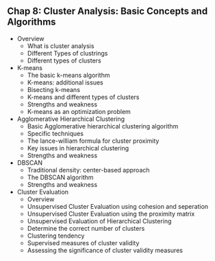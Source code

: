## Chap 8: Cluster Analysis: Basic Concepts and Algorithms

- Overview
  - What is cluster analysis
  - Different Types of clustrings
  - Different types of clusters
- K-means
  - The basic k-means algorithm
  - K-means: additional issues
  - Bisecting k-means
  - K-means and different types of clusters
  - Strengths and weakness
  - K-means as an optimization problem
- Agglomerative Hierarchical Clustering
  - Basic Agglomerative hierarchical clustering algorithm
  - Specific techniques
  - The lance-william formula for cluster proximity
  - Key issues in hierarchical clustering
  - Strengths and weakness
- DBSCAN
  - Traditional density: center-based approach
  - The DBSCAN algorithm
  - Strengths and weakness
- Cluster Evaluation
  - Overview
  - Unsupervised Cluster Evaluation using cohesion and seperation
  - Unsupervised Cluster Evaluation using the proximity matrix
  - Unsupervised Evaluation of Hierarchical Clustering
  - Determine the correct number of clusters
  - Clustering tendency
  - Supervised measures of cluster validity
  - Assessing the significance of cluster validity measures
